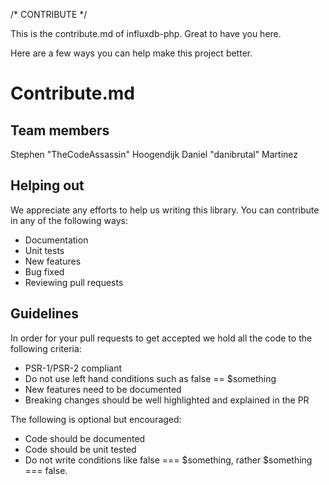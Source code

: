 /* CONTRIBUTE */

This is the contribute.md of influxdb-php. Great to have you here. 

Here are a few ways you can help make this project better.

# Contribute.md

## Team members

Stephen "TheCodeAssassin" Hoogendijk
Daniel "danibrutal" Martinez

## Helping out

We appreciate any efforts to help us writing this library. You can contribute in any of the following ways:

* Documentation
* Unit tests
* New features
* Bug fixed
* Reviewing pull requests

## Guidelines

In order for your pull requests to get accepted we hold all the code to the following criteria:

* PSR-1/PSR-2 compliant
* Do not use left hand conditions such as false == $something
* New features need to be documented
* Breaking changes should be well highlighted and explained in the PR

The following is optional but encouraged:

* Code should be documented
* Code should be unit tested
* Do not write conditions like false === $something, rather $something === false.
